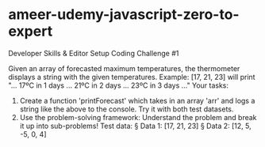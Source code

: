 # ameer-udemy-javascript-zero-to-expert

Developer Skills & Editor Setup
Coding Challenge #1

Given an array of forecasted maximum temperatures, the thermometer displays a
string with the given temperatures. Example: [17, 21, 23] will print "... 17ºC in 1
days ... 21ºC in 2 days ... 23ºC in 3 days ..."
Your tasks:

1. Create a function 'printForecast' which takes in an array 'arr' and logs a
   string like the above to the console. Try it with both test datasets.
2. Use the problem-solving framework: Understand the problem and break it up
   into sub-problems!
   Test data:
   § Data 1: [17, 21, 23]
   § Data 2: [12, 5, -5, 0, 4]
